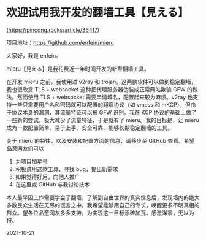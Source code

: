 # 欢迎试用我开发的翻墙工具【見える】

(https://pincong.rocks/article/36417)

项目地址：https://github.com/enfein/mieru

大家好，我是 enfein。

mieru【見える】是我花费近一年时间开发的新型翻墙工具。

在开发 mieru 之前，我使用过 v2ray 和 trojan。这两款软件可以做到稳定翻墙，我也很欣赏 TLS + websocket 这种把代理服务器伪装成正常网站欺骗 GFW 的做法。然而使用 TLS + websocket 需要申请域名，配置起来较为麻烦。v2ray 也支持一些只需要用户名和密码就可以配置的翻墙协议（如 vmess 和 mKCP），但由于协议本身的漏洞，其流量特征可以被 GFW 识别。我在 KCP 协议的基础上做了一些新的尝试，极大减少了流量特征，于是就有了 mieru。我的目标是，让 mieru 成为一款配置简单、易于上手、安全可靠、能够长期稳定翻墙的工具。

关于 mieru 的特性，以及安装和配置方面的信息，请移步至 GitHub 查看。希望品葱网友们可以

1. 为项目加星号
2. 积极试用这款工具，寻找 bug，提出新需求
3. 如果觉得好用，向他人推广
4. 在这里或 GitHub 与我讨论技术

本人最早因工作需要学会了翻墙，了解到自由世界的真实信息后，发现墙内的绝大多数民众生活在无尽的谎言之中。我希望能够用自己的专长，唤醒更多不明真相的群众。望各位品葱网友多多支持，为实现这一目标添砖加瓦。感激涕零，无以为报。

2021-10-21
